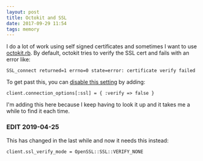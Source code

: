```yaml
---
layout: post
title: Octokit and SSL
date: 2017-09-29 11:54
tags: memory
---
```

I do a lot of work using self signed certificates and sometimes I want to use [octokit.rb](http://octokit.github.io/octokit.rb/).
By default, octokit tries to verify the SSL cert and fails with an error like:

```
SSL_connect returned=1 errno=0 state=error: certificate verify failed
```

To get past this, you can [disable this setting](http://octokit.github.io/octokit.rb/#SSL_Connection_Errors) by adding:

```
client.connection_options[:ssl] = { :verify => false }
```

I'm adding this here because I keep having to look it up and it takes me a while to find it each time.

### EDIT 2019-04-25

This has changed in the last while and now it needs this instead:

```
client.ssl_verify_mode = OpenSSL::SSL::VERIFY_NONE
```
